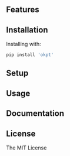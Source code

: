 ## Features

## Installation

Installing with:

```bash
pip install 'okpt'
```

## Setup

## Usage

## Documentation

## License

The MIT License

